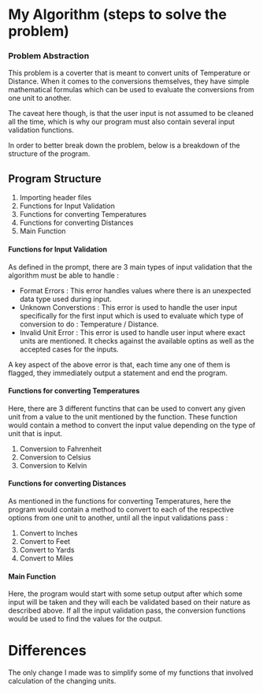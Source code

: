 # My Algorithm (steps to solve the problem)

### Problem Abstraction
This problem is a coverter that is meant to convert units of Temperature or Distance. When it comes to the conversions themselves, they have simple mathematical formulas which can be used to evaluate the conversions from one unit to another. 

The caveat here though, is that the user input is not assumed to be cleaned all the time, which is why our program must also contain several input validation functions. 

In order to better break down the problem, below is a breakdown of the structure of the program. 

## Program Structure
1. Importing header files
2. Functions for Input Validation
3. Functions for converting Temperatures
4. Functions for converting Distances
5. Main Function

#### Functions for Input Validation
As defined in the prompt, there are 3 main types of input validation that the algorithm must be able to handle : 
- Format Errors : This error handles values where there is an unexpected data type used during input.
- Unknown Converstions : This error is used to handle the user input specifically for the first input which is used to evaluate which type of conversion to do : Temperature / Distance. 
- Invalid Unit Error : This error is used to handle user input where exact units are mentioned. It checks against the available optins as well as the accepted cases for the inputs.

A key aspect of the above error is that, each time any one of them is flagged, they immediately output a statement and end the program. 

#### Functions for converting Temperatures
Here, there are 3 different functins that can be used to convert any given unit from a value to the unit mentioned by the function. These function would contain a method to convert the input value depending on the type of unit that is input. 
1. Conversion to Fahrenheit
2. Conversion to Celsius
3. Conversion to Kelvin 

#### Functions for converting Distances
As mentioned in the functions for converting Temperatures, here the program would contain a method to convert to each of the respective options from one unit to another, until all the input validations pass : 
1. Convert to Inches
2. Convert to Feet
3. Convert to Yards
4. Convert to Miles


#### Main Function
Here, the program would start with some setup output after which some input will be taken and they will each be validated based on their nature as described above. 
If all the input validation pass, the conversion functions would be used to find the values for the output.

# Differences
The only change I made was to simplify some of my functions that involved calculation of the changing units.